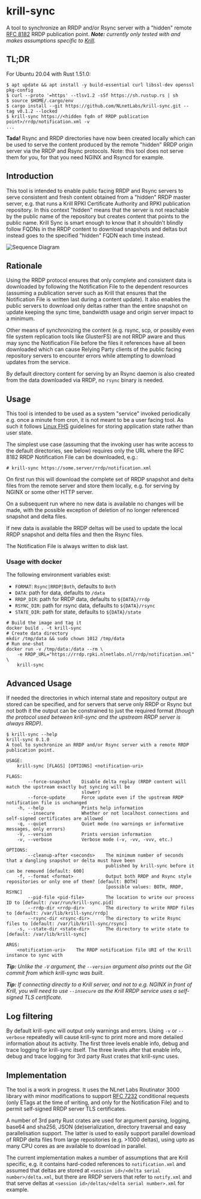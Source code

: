 # krill-sync

A tool to synchronize an RRDP and/or Rsync server with a "hidden" remote [RFC 8182](https://tools.ietf.org/html/rfc8182) RRDP publication point. _**Note:** currently only tested with and makes assumptions specific to [Krill](https://nlnetlabs.nl/projects/rpki/krill/)._

## TL;DR

For Ubuntu 20.04 with Rust 1.51.0:

```
$ apt update && apt install -y build-essential curl libssl-dev openssl pkg-config
$ curl --proto '=https' --tlsv1.2 -sSf https://sh.rustup.rs | sh
$ source $HOME/.cargo/env
$ cargo install --git https://github.com/NLnetLabs/krill-sync.git --tag v0.1.2 --locked
$ krill-sync https://<hidden fqdn of RRDP publication point>/rrdp/notification.xml -v
...
```

**Tada!** Rsync and RRDP directories have now been created locally which can be used to serve the content produced by the remote "hidden" RRDP origin server via the RRDP and Rsync protocols. Note: this tool does not serve them for you, for that you need NGINX and Rsyncd for example.

## Introduction

This tool is intended to enable public facing RRDP and Rsync servers to serve consistent and fresh content obtained from a "hidden" RRDP master server, e.g. that runs a Krill RPKI Certificate Authority and RPKI publication repository. In this context "hidden" means that the server is not reachable by the public name of the repository but creates content that points to the public name. Krill Sync is smart enough to know that it shouldn't blindly follow FQDNs in the RRDP content to download snapshots and deltas but instead goes to the specified "hidden" FQDN each time instead.

![Sequence Diagram](http://www.plantuml.com/plantuml/png/lPFVJzim4CVV_LUS-aGbYBGVJsYTg6WH4LE9qg9fKrzCVANMd7DcNu3yztCSGiOYDFgmlJJk-NFVEtzzFlCi7TUb4LNuwa9NaXWcEPf6qnra8TXCG7h8ivV4njMUOKx5the8RERYrZx-ALDPhzcw1jRexj4T-McdjiokNw9NJXi3wuQA25ojlwtE1PA2aUYbLWe9Hjenxp9TB9Oh8MOpI5Vf9fr_IR_FD-dr2cOp8Q8gd7n-mauXpnSPa6MzquLaRGbssY0u_5cZvoV-qybV-44tBWA63qupWYTP-RrbaAH0eM49DtdgN-aZ0YyQy4C7hv23LlJq5Bx6mhaFHWQLoW9RKDh_U8KBQgCkU-atf8wjwtFoh4tOp4zXeNrXm_r0dbsbu8Phy_7QmDWktuUSSDAG4nP3jHlV7yUwhYXRs24N-otz9bPOOYJkHUA09KaI9o5Rvkdr8ZqFqOjykRuyQ1Q2iDBjNsaEdGiuqZiezfBkK4s5a8OX10WVncXhXWuLg2vlqO7s8E-bDlBMeFXtumKxws8_SS-39TCSC79zF_EgCaslmHRkaD19HgWh5JxgkT4j7Tcgy_8O2acWoJDArTrdxAH7fwCg5_fnEF5U-dqmSmWyIFzSLxtrKS14iYrr8Orf9iUW4qosz2w1pbuE79RLbjud8OjaYL3KBgoutR96RUb3lnF94Ew9BNrCMaUGiIMd__7vZGuc198IP-6dBiql)

## Rationale

Using the RRDP protocol ensures that only complete and consistent data is downloaded by following the Notification File to the dependent resources (assuming a publication server such as Krill that ensures that the Notification File is written last during a content update). It also enables the public servers to download only deltas rather than the entire snapshot on update keeping the sync time, bandwidth usage and origin server impact to a minimum.

Other means of synchronizing the content (e.g. rsync, scp, or possibly even file system replication tools like GlusterFS) are not RRDP aware and thus may sync the Notification File before the files it references have all been downloaded which can cause Relying Party clients of the public facing repository servers to encounter errors while attempting to download updates from the service.

By default directory content for serving by an Rsync daemon is also created from the data downloaded via RRDP, no `rsync` binary is needed.

## Usage

This tool is intended to be used as a system "service" invoked periodically e.g. once a minute from cron, it is not meant to be a user facing tool. As such it follows [Linux FHS](https://refspecs.linuxfoundation.org/fhs.shtml) guidelines for storing application state rather than user state.

The simplest use case (assuming that the invoking user has write access to the default directories, see below) requires only the URL where the RFC 8182 RRDP Notification File can be downloaded, e.g.:

```
# krill-sync https://some.server/rrdp/notification.xml
```

On first run this will download the complete set of RRDP snapshot and delta files from the remote server and store them locally, e.g. for serving by NGINX or some other HTTP server.

On a subsequent run where no new data is available no changes will be made, with the possible exception of deletion of no longer referenced snapshot and delta files.

If new data is available the RRDP deltas will be used to update the local RRDP snapshot and delta files and then the Rsync files.

The Notification File is always written to disk last.

### Usage with docker

The following environment variables exist:
  * `FORMAT`: `Rsync|RRDP|Both`, defaults to `Both`
  * `DATA`: path for data, defaults to `/data`
  * `RRDP_DIR`: path for RRDP data, defaults to `${DATA}/rrdp`
  * `RSYNC_DIR`: path for rsync data, defaults to `${DATA}/rsync`
  * `STATE_DIR`: path for state, defaults to `${DATA}/state`

```
# Build the image and tag it
docker build . -t krill-sync
# Create data directory
mkdir /tmp/data && sudo chown 1012 /tmp/data
# Run one-shot
docker run -v /tmp/data:/data --rm \
    -e RRDP_URL="https://rrdp.rpki.nlnetlabs.nl/rrdp/notification.xml" \
    krill-sync
```

## Advanced Usage

If needed the directories in which internal state and repository output are stored can be specified, and for servers that serve only RRDP or Rsync but not both it the output can be constrained to just the required format _(though the protocol used between krill-sync and the upstream RRDP server is always RRDP)_.

```
$ krill-sync --help
krill-sync 0.1.0
A tool to synchronize an RRDP and/or Rsync server with a remote RRDP publication point.

USAGE:
    krill-sync [FLAGS] [OPTIONS] <notification-uri>

FLAGS:
        --force-snapshot    Disable delta replay (RRDP content will match the upstream exactly but syncing will be
                            slower)
        --force-update      Force update even if the upstream RRDP notification file is unchanged
    -h, --help              Prints help information
        --insecure          Whether or not localhost connections and self-signed certificates are allowed
    -q, --quiet             Quiet mode (no warnings or informative messages, only errors)
    -V, --version           Prints version information
    -v, --verbose           Verbose mode (-v, -vv, -vvv, etc.)

OPTIONS:
        --cleanup-after <seconds>    The minimum number of seconds that a dangling snapshot or delta must have been
                                     published by krill-sync before it can be removed [default: 600]
    -f, --format <format>            Output both RRDP and Rsync style repositories or only one of them? [default: BOTH]
                                     [possible values: BOTH, RRDP, RSYNC]
        --pid-file <pid-file>        The location to write our process ID to [default: /var/run/krill-sync.pid]
        --rrdp-dir <rrdp-dir>        The directory to write RRDP files to [default: /var/lib/krill-sync/rrdp]
        --rsync-dir <rsync-dir>      The directory to write Rsync files to [default: /var/lib/krill-sync/rsync]
    -s, --state-dir <state-dir>      The directory to write state to [default: /var/lib/krill-sync]

ARGS:
    <notification-uri>    The RRDP notification file URI of the Krill instance to sync with
```

_**Tip:** Unlike the `-V` argument, the `--version` argument also prints out the Git commit from which krill-sync was built._

_**Tip:** If connecting directly to a Krill server, and not to e.g. NGINX in front of Krill, you will need to use `--insecure` as the Krill RRDP service uses a self-signed TLS certificate._

## Log filtering

By default krill-sync will output only warnings and errors. Using `-v` or `--verbose` repeatedly will cause krill-sync to print more and more detailed information about its activity. The first three levels enable info, debug and trace logging for krill-sync itself. The three levels after that enable info, debug and trace logging for 3rd party Rust crates that krill-sync uses.

## Implementation

The tool is a work in progress. It uses the NLnet Labs Routinator 3000 library with minor modifications to support [RFC 7232](https://tools.ietf.org/html/rfc7232) conditional requests (only ETags at the time of writing, and only for the Notification File) and to permit self-signed RRDP server TLS certificates.

A number of 3rd party Rust crates are used for argument parsing, logging, base64 and sha256, JSON (de)serialization, directory traversal and easy parallelisation support. The latter is used to easily support parallel download of RRDP delta files from large repositories (e.g. >1000 deltas), using upto as many CPU cores as are available to download in parallel.

The current implementation makes a number of assumptions that are Krill specific, e.g. it contains hard-coded references to `notification.xml` and assumed that deltas are stored at `<session id>/<delta serial number>/delta.xml`, but there are RRDP servers that refer to `notify.xml` and that serve deltas at `<session id>/deltas/<delta serial number>.xml` for example.
